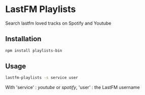# LastFM Playlists

Search lastfm loved tracks on Spotify and Youtube

## Installation

```sh
npm install playlists-bin
```

## Usage

```sh
lastfm-playlists -s service user
```
With 'service' : _youtube_ or _spotify_, 'user' : the LastFM username
